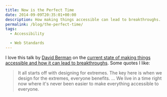 ```yaml
---
title: Now is the Perfect Time
date: 2014-09-09T20:35:01+00:00
description: How making things accessible can lead to breakthroughs.
permalink: /blog/the-perfect-time/
tags:
  - Accessibility

  - Web Standards
---
```


I love this talk by [David Berman](https://www.davidberman.com/) on the [current state of making things accessible and how it can lead to breakthroughs](https://www.youtube.com/watch?v=blp83MOfilE). Some quotes I like:

> It all starts off with designing for extremes. The key here is when we design for the extremes, everyone benefits. … We live in a time right now where it's never been easier to make everything accessible to everyone.
